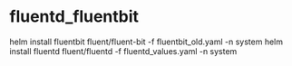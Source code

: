 # fluentd_fluentbit

helm install fluentbit fluent/fluent-bit -f fluentbit_old.yaml -n system
helm install fluentd fluent/fluentd -f fluentd_values.yaml -n system

